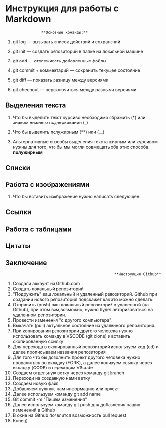 # Инструкция для работы с Markdown
                    **Основные команды:**

1. git log — вызывать список действий и сохранений

2. git init — создать репозиторий в папке на локальной машине

3. git add — отслеживать добавленные файлы

4. git commit + комментарий — сохранить текущее состояние

5. git diff — показать разницу между версиями

6. git chechout — переключиться между разными версиями.

## Выделения текста
1. Что бы выделить текст курсиво необходимо обрамить  (*) или  знаком нижнего подчеркивания (_)

2. Что бы выделить полужирным (**) или (__)

3. Aльтернативные способы выделения текста жирным или курсивом нужны для того, что бы мы могли совмещать оба этих способа. **полужирным**
## Списки

## Работа с изображениями

1. Что бы вставить изображение нужно написать следующее:
![]()

## Cсылки
## Работа с таблицами

## Цитаты

## Заключение



                                                     **Инструкция Github**

1. Создали аккаунт на Github.com
2. Создать локальный репозиторий
3. "Подружить" ваш локальный и удаленный репозиторий. Github при создании нового репозитория подскажет как это можно сделать.
4. Отправить (push) ваш локальный репозиторий в удаленный (на Github), при этом вам,возможно, нужно будет авторизоваться на удаленном репозитории.
5. Провести изменения "с другого компьютера".
6. Выкачать (pull) актуальное состояние из удаленного репозитория.
7. При копировании репозитории другого человека нужно использовать команду в VSCODE (git clone) и вставить скопированную ссылку
8. Для перехода в скопированный репозиторий используем код (cd) и далее прописываем названия репозитория
9. Для того что бы дополнить проект другого человека нужно провалиться во вкладку (FORK), а далее копируем ссылку через вкладку (CODE) и переходим VScode
10. Создаем отдельную ветку через команду git branch
11. Переходи на созданную нами ветку
12. Создаем новую файл
13. Добавляем нужную нам информацию или проект
14. Далее используем команду git add name
15. Git commit -m "Пишем изменения"
16. Далее используем команду git push для добавления наших изменений в Github
17. В окне на Github появлится возможность pull request
18. Конец)